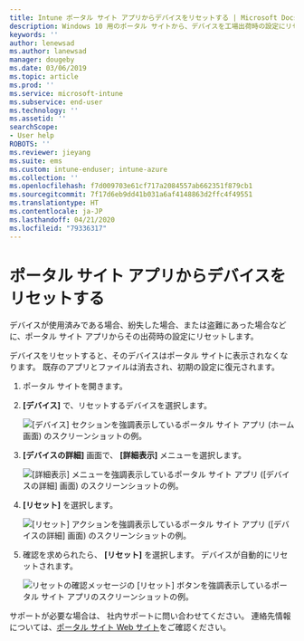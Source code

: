 ```yaml
---
title: Intune ポータル サイト アプリからデバイスをリセットする | Microsoft Docs
description: Windows 10 用のポータル サイトから、デバイスを工場出荷時の設定にリセットします。
keywords: ''
author: lenewsad
ms.author: lanewsad
manager: dougeby
ms.date: 03/06/2019
ms.topic: article
ms.prod: ''
ms.service: microsoft-intune
ms.subservice: end-user
ms.technology: ''
ms.assetid: ''
searchScope:
- User help
ROBOTS: ''
ms.reviewer: jieyang
ms.suite: ems
ms.custom: intune-enduser; intune-azure
ms.collection: ''
ms.openlocfilehash: f7d009703e61cf717a2084557ab662351f879cb1
ms.sourcegitcommit: 7f17d6eb9dd41b031a6af4148863d2ffc4f49551
ms.translationtype: HT
ms.contentlocale: ja-JP
ms.lasthandoff: 04/21/2020
ms.locfileid: "79336317"
---
```

# <a name="reset-device-from-the-company-portal-app"></a>ポータル サイト アプリからデバイスをリセットする  

デバイスが使用済みである場合、紛失した場合、または盗難にあった場合などに、ポータル サイト アプリからその出荷時の設定にリセットします。  

デバイスをリセットすると、そのデバイスはポータル サイトに表示されなくなります。 既存のアプリとファイルは消去され、初期の設定に復元されます。  


1. ポータル サイトを開きます。  
2. **[デバイス]** で、リセットするデバイスを選択します。   

    ![[デバイス] セクションを強調表示しているポータル サイト アプリ (ホーム画面) のスクリーンショットの例。](./media/1802-cp-app-windows-home.png)  

3. **[デバイスの詳細]** 画面で、 **[詳細表示]** メニューを選択します。  

    ![[詳細表示] メニューを強調表示しているポータル サイト アプリ ([デバイスの詳細] 画面) のスクリーンショットの例。](./media/1802-cp-app-windows-device-details.png)  

4. **[リセット]** を選択します。  

     ![[リセット] アクションを強調表示しているポータル サイト アプリ ([デバイスの詳細] 画面) のスクリーンショットの例。 ](./media/1802-cp-app-windows-device-details-reset.png)  

5. 確認を求められたら、 **[リセット]** を選択します。 デバイスが自動的にリセットされます。  

     ![リセットの確認メッセージの [リセット] ボタンを強調表示しているポータル サイト アプリのスクリーンショットの例。 ](./media/1802-cp-app-windows-reset-confirm.png)  

サポートが必要な場合は、 社内サポートに問い合わせてください。 連絡先情報については、[ポータル サイト Web サイト](https://go.microsoft.com/fwlink/?linkid=2010980)をご確認ください。  

